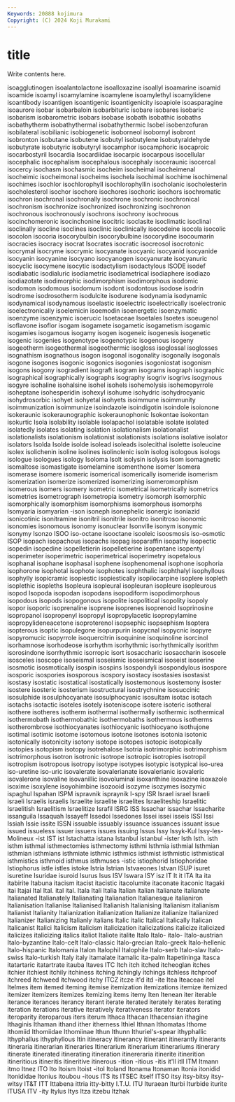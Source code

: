 ```yaml
---
Keywords: 20888 kojimura
Copyright: (C) 2024 Koji Murakami
---
```


# title

Write contents here.



 isoagglutinogen isoalantolactone isoalloxazine isoallyl
isoamarine isoamid isoamide isoamyl isoamylamine isoamylene isoamylethyl isoamylidene isoantibody isoantigen
isoantigenic isoantigenicity isoapiole isoasparagine isoaurore isobar isobarbaloin isobarbituric isobare isobares
isobaric isobarism isobarometric isobars isobase isobath isobathic isobaths isobathytherm isobathythermal
isobathythermic Isobel isobenzofuran isobilateral isobilianic isobiogenetic isoborneol isobornyl isobront isobronton
isobutane isobutene isobutyl isobutylene isobutyraldehyde isobutyrate isobutyric isobutyryl isocamphor isocamphoric
isocaproic isocarbostyril Isocardia Isocardiidae isocarpic isocarpous isocellular isocephalic isocephalism isocephalous
isocephaly isoceraunic isocercal isocercy isochasm isochasmic isocheim isocheimal isocheimenal isocheimic
isocheimonal isocheims isochela isochimal isochime isochimenal isochimes isochlor isochlorophyll isochlorophyllin
isocholanic isocholesterin isocholesterol isochor isochore isochores isochoric isochors isochromatic isochron
isochronal isochronally isochrone isochronic isochronical isochronism isochronize isochronized isochronizing isochronon
isochronous isochronously isochrons isochrony isochroous isocinchomeronic isocinchonine isocitric isoclasite isoclimatic
isoclinal isoclinally isocline isoclines isoclinic isoclinically isocodeine isocola isocolic isocolon
isocoria isocorybulbin isocorybulbine isocorydine isocoumarin isocracies isocracy isocrat Isocrates isocratic
isocreosol isocrotonic isocrymal isocryme isocrymic isocyanate isocyanic isocyanid isocyanide isocyanin
isocyanine isocyano isocyanogen isocyanurate isocyanuric isocyclic isocymene isocytic isodactylism isodactylous
ISODE isodef isodiabatic isodialuric isodiametric isodiametrical isodiaphere isodiazo isodiazotate isodimorphic
isodimorphism isodimorphous isodomic isodomon isodomous isodomum isodont isodontous isodose isodrin
isodrome isodrosotherm isodulcite isodurene isodynamia isodynamic isodynamical isodynamous isoelastic isoelectric
isoelectrically isoelectronic isoelectronically isoelemicin isoemodin isoenergetic isoenzymatic isoenzyme isoenzymic isoerucic
Isoetaceae Isoetales Isoetes isoeugenol isoflavone isoflor isogam isogamete isogametic isogametism
isogamic isogamies isogamous isogamy isogen isogeneic isogenesis isogenetic isogenic isogenies
isogenotype isogenotypic isogenous isogeny isogeotherm isogeothermal isogeothermic isogloss isoglossal isoglosses
isognathism isognathous isogon isogonal isogonality isogonally isogonals isogone isogones isogonic
isogonics isogonies isogoniostat isogonism isogons isogony isogradient isograft isogram isograms
isograph isographic isographical isographically isographs isography isogriv isogrivs isogynous isogyre
isohaline isohalsine isohel isohels isohemolysis isohemopyrrole isoheptane isohesperidin isohexyl isohume
isohydric isohydrocyanic isohydrosorbic isohyet isohyetal isohyets isoimmune isoimmunity isoimmunization isoimmunize
isoindazole isoindigotin isoindole isoionone isokeraunic isokeraunographic isokeraunophonic Isokontae isokontan isokurtic
Isola isolability isolable isolapachol isolatable isolate isolated isolatedly isolates isolating
isolation isolationalism isolationalist isolationalists isolationism isolationist isolationists isolations isolative isolator
isolators Isolda Isolde isolde isolead isoleads isolecithal isolette isoleucine isolex
isolichenin isoline isolines isolinolenic isoln isolog isologous isologs isologue isologues
isology Isoloma Isolt isolysin isolysis Isom isomagnetic isomaltose isomastigate isomelamine
isomenthone isomer Isomera isomerase isomere isomeric isomerical isomerically isomeride isomerism
isomerization isomerize isomerized isomerizing isomeromorphism isomerous isomers isomery isometric isometrical
isometrically isometrics isometries isometrograph isometropia isometry isomorph isomorphic isomorphically isomorphism
isomorphisms isomorphous isomorphs Isomyaria isomyarian -ison isoneph isonephelic isonergic isoniazid
isonicotinic isonitramine isonitril isonitrile isonitro isonitroso isonomic isonomies isonomous isonomy
isonuclear Isonville isonym isonymic isonymy Isonzo ISOO iso-octane isooctane isooleic
isoosmosis iso-osmotic ISOP isopach isopachous isopachs isopag isoparaffin isopathy isopectic
isopedin isopedine isopelletierin isopelletierine isopentane isopentyl isoperimeter isoperimetric isoperimetrical isoperimetry
isopetalous isophanal isophane isophasal isophene isophenomenal isophone isophoria isophorone isophotal
isophote isophotes isophthalic isophthalyl isophyllous isophylly isopicramic isopiestic isopiestically isopilocarpine
isoplere isopleth isoplethic isopleths Isopleura isopleural isopleuran isopleure isopleurous isopod
Isopoda isopodan isopodans isopodiform isopodimorphous isopodous isopods isopogonous isopolite isopolitical
isopolity isopoly isopor isoporic isoprenaline isoprene isoprenes isoprenoid Isoprinosine isopropanol
isopropenyl isopropyl isopropylacetic isopropylamine isopropylideneacetone isoproterenol isopsephic isopsephism Isoptera isopterous
isoptic isopulegone isopurpurin isopycnal isopycnic isopyre isopyromucic isopyrrole isoquercitrin isoquinine
isoquinoline isorcinol isorhamnose isorhodeose isorhythm isorhythmic isorhythmically isorithm isorosindone isorrhythmic
isorropic isort isosaccharic isosaccharin isoscele isosceles isoscope isoseismal isoseismic isoseismical
isoseist isoserine isosmotic isosmotically isospin isospins Isospondyli isospondylous isospore isosporic
isospories isosporous isospory isostacy isostasies isostasist isostasy isostatic isostatical isostatically
isostemonous isostemony isoster isostere isosteric isosterism isostructural isostrychnine isosuccinic isosulphide
isosulphocyanate isosulphocyanic isosultam isotac isotach isotachs isotactic isoteles isotely isoteniscope
isotere isoteric isotheral isothere isotheres isotherm isothermal isothermally isothermic isothermical
isothermobath isothermobathic isothermobaths isothermous isotherms isotherombrose isothiocyanates isothiocyanic isothiocyano isothujone
isotimal isotimic isotome isotomous isotone isotones isotonia isotonic isotonically isotonicity
isotony isotope isotopes isotopic isotopically isotopies isotopism isotopy isotrehalose Isotria
isotrimorphic isotrimorphism isotrimorphous isotron isotronic isotrope isotropic isotropies isotropil isotropism
isotropous isotropy isotype isotypes isotypic isotypical iso-urea iso-uretine iso-uric isovalerate
isovalerianate isovalerianic isovaleric isovalerone isovaline isovanillic isovoluminal isoxanthine isoxazine isoxazole
isoxime isoxylene isoyohimbine isozooid isozyme isozymes isozymic ispaghul Ispahan ISPM
ispravnik ispraynik I-spy ISR Israel israel Israeli israeli Israelis israelis
Israelite israelite israelites Israeliteship Israelitic Israelitish Israelitism Israelitize Israfil ISRG
ISS Issachar issachar Issacharite issanguila Issaquah Issayeff Issedoi Issedones Issei
issei isseis ISSI Issi Issiah Issie issite ISSN issuable issuably
issuance issuances issuant issue issued issueless issuer issuers issues issuing
Issus Issy Issyk-Kul Issy-les-Molineux -ist IST ist Istachatta istana Istanbul
istanbul -ister Isth Isth. isth isthm isthmal isthmectomies isthmectomy isthmi
Isthmia isthmial Isthmian isthmian isthmians isthmiate isthmic isthmics isthmist isthmistic
isthmistical isthmistics isthmoid isthmus isthmuses -istic istiophorid Istiophoridae Istiophorus istle
istles istoke Istria Istrian Istvaeones Istvan ISUP isuret isuretine Isuridae
isuroid Isurus Isus ISV Iswara ISY isz IT It it
ITA Ita ita itabirite Itabuna itacism itacist itacistic itacolumite itaconate
itaconic Itagaki itai Itajai Ital Ital. ital ital. Itala Itali
Italia Italian italian Italianate italianate Italianated Italianately Italianating Italianation Italianesque
italianiron Italianisation Italianise Italianised Italianish Italianising Italianism italianism Italianist Italianity
Italianization italianization Italianize italianize Italianized Italianizer Italianizing Italianly italians Italic
italic Italical Italically Italican Italicanist Italici Italicism italicism italicization italicizations
italicize italicized italicizes italicizing italics italiot Italiote italite Italo Italo-
italo- Italo-austrian Italo-byzantine Italo-celt Italo-classic Italo-grecian Italo-greek Italo-hellenic Italo-hispanic Italomania
Italon Italophil Italophile Italo-serb Italo-slav Italo-swiss Italo-turkish Italy italy itamalate
itamalic ita-palm Itapetininga Itasca itatartaric itatartrate itauba Itaves ITC Itch
itch itched itcheoglan itches itchier itchiest itchily itchiness itching itchingly
itchings itchless itchproof itchreed itchweed itchwood itchy ITCZ itcze it'd
itd -ite Itea Iteaceae itel Itelmes item itemed iteming itemise
itemization itemizations itemize itemized itemizer itemizers itemizes itemizing items itemy
Iten Itenean iter iterable iterance iterances iterancy iterant iterate iterated
iterately iterates iterating iteration iterations iterative iteratively iterativeness iterator iterators
iteroparity iteroparous iters iterum Ithaca Ithacan Ithacensian ithagine Ithaginis Ithaman
ithand ither itherness Ithiel Ithnan Ithomatas Ithome ithomiid Ithomiidae Ithomiinae
Ithun Ithunn Ithuriel's-spear ithyphallic Ithyphallus ithyphyllous Itin itineracy itinerancy itinerant
itinerantly itinerants itineraria itinerarian itineraries Itinerarium itinerarium itinerariums itinerary itinerate
itinerated itinerating itineration itinereraria itinerite itinerition itineritious itineritis itineritive itinerous
-ition -itious -itis it'll itll ITM Itmann itmo Itnez ITO
Ito Itoism Itoist -itol Itoland Itonama Itonaman Itonia itonidid Itonididae
Itonius itoubou -itous ITS its ITSEC itself ITSO itsy itsy-bitsy
itsy-witsy IT&T ITT Ittabena ittria itty-bitty I.T.U. ITU Ituraean Iturbi
Iturbide iturite ITUSA ITV -ity Itylus Itys Itza itzebu Itzhak
